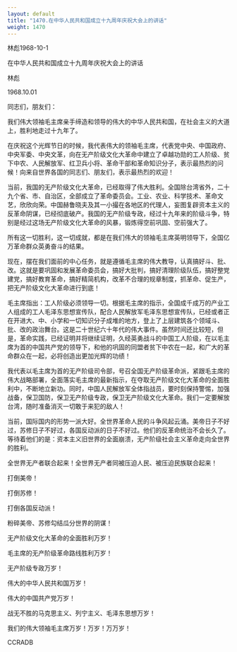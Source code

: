 ```yaml
---
layout: default
title: "1470.在中华人民共和国成立十九周年庆祝大会上的讲话"
weight: 1470
---
```


林彪1968-10-1

在中华人民共和国成立十九周年庆祝大会上的讲话

林彪

1968.10.01

同志们，朋友们：

我们伟大领袖毛主席亲手缔造和领导的伟大的中华人民共和国，在社会主义的大道上，胜利地走过十九年了。

在庆祝这个光辉节日的时候，我代表伟大的领袖毛主席，代表党中央、中国政府、中央军委、中央文革，向在无产阶级文化大革命中建立了卓越功勋的工人阶级、贫下中农、人民解放军、红卫兵小将、革命干部和革命知识分子，表示最热烈的问候！向来自世界各国的同志们、朋友们，表示最热烈的欢迎！

当前，我国的无产阶级文化大革命，已经取得了伟大胜利。全国除台湾省外，二十九个省、市、自治区，全部成立了革命委员会。工业、农业、科学技术、革命文艺，欣欣向荣。中国赫鲁晓夫及其一小撮在各地区的代理人，妄图复辟资本主义的反革命阴谋，已经彻底破产。我国的无产阶级专政，经过十九年来的阶级斗争，特别是经过这场无产阶级文化大革命的风暴，锻炼得空前巩固、空前强大了。

所有这一切胜利，这一切成就，都是在我们伟大的领袖毛主席英明领导下，全国亿万革命群众英勇奋斗的结果。

现在，摆在我们面前的中心任务，就是遵循毛主席的伟大教导，认真搞好斗、批、改。这就是要巩固和发展革命委员会，搞好大批判，搞好清理阶级队伍，搞好整党建党，搞好教育革命，搞好精简机构，改革不合理的规章制度，抓革命、促生产，把无产阶级文化大革命进行到底！

毛主席指出：工人阶级必须领导一切。根据毛主席的指示，全国成千成万的产业工人组成的工人毛泽东思想宣传队，配合人民解放军毛泽东思想宣传队，已经或者正在开进大、中、小学和一切知识分子成堆的地方，登上了上层建筑各个领域斗、批、改的政治舞台。这是二十世纪六十年代的伟大事件。虽然时间还比较短，但是，革命实践，已经证明并将继续证明，久经英勇战斗的中国工人阶级，在以毛主席为首的中国共产党的领导下，和他的巩固的同盟者贫下中农在一起，和广大的革命群众在一起，必将创造出更加光辉的功绩！

我代表以毛主席为首的无产阶级司令部，号召全国无产阶级革命派，紧跟毛主席的伟大战略部署，全面落实毛主席的最新指示，在夺取无产阶级文化大革命的全面胜利中，不断地立新功。同时，中国人民解放军全体指战员，要时刻保持警惕，加强战备，保卫国防，保卫无产阶级专政，保卫无产阶级文化大革命。我们一定要解放台湾，随时准备消灭一切敢于来犯的敌人！

当前，国际国内的形势一派大好。全世界革命人民的斗争风起云涌。美帝日子不好过，苏修日子不好过，各国反动派的日子不好过。他们的反革命统治不会长久了。等待着他们的是：资本主义旧世界的全面崩溃，无产阶级社会主义革命走向全世界的胜利。

全世界无产者联合起来！全世界无产者同被压迫人民、被压迫民族联合起来！

打倒美帝！

打倒苏修！

打倒各国反动派！

粉碎美帝、苏修勾结瓜分世界的阴谋！

无产阶级文化大革命的全面胜利万岁！

毛主席的无产阶级革命路线胜利万岁！

无产阶级专政万岁！

伟大的中华人民共和国万岁！

伟大的中国共产党万岁！

战无不胜的马克思主义、列宁主义、毛泽东思想万岁！

我们的伟大领袖毛主席万岁！万岁！万万岁！

CCRADB

